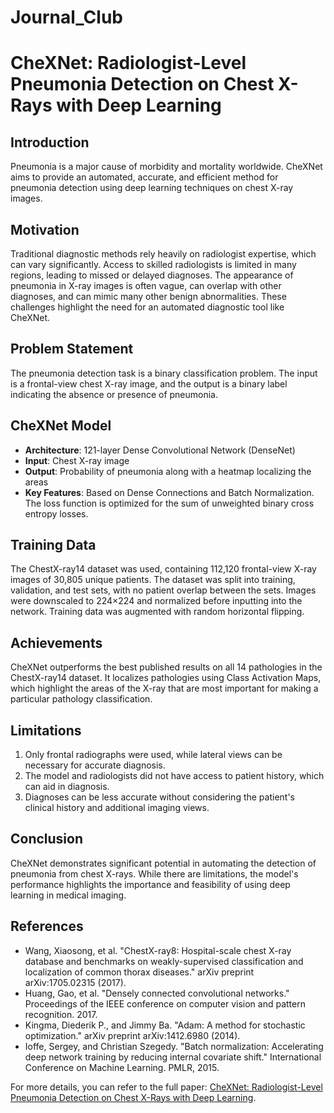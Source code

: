 # Journal_Club

# CheXNet: Radiologist-Level Pneumonia Detection on Chest X-Rays with Deep Learning

## Introduction
Pneumonia is a major cause of morbidity and mortality worldwide. CheXNet aims to provide an automated, accurate, and efficient method for pneumonia detection using deep learning techniques on chest X-ray images.

## Motivation
Traditional diagnostic methods rely heavily on radiologist expertise, which can vary significantly. Access to skilled radiologists is limited in many regions, leading to missed or delayed diagnoses. The appearance of pneumonia in X-ray images is often vague, can overlap with other diagnoses, and can mimic many other benign abnormalities. These challenges highlight the need for an automated diagnostic tool like CheXNet.

## Problem Statement
The pneumonia detection task is a binary classification problem. The input is a frontal-view chest X-ray image, and the output is a binary label indicating the absence or presence of pneumonia.

## CheXNet Model
- **Architecture**: 121-layer Dense Convolutional Network (DenseNet)
- **Input**: Chest X-ray image
- **Output**: Probability of pneumonia along with a heatmap localizing the areas
- **Key Features**: Based on Dense Connections and Batch Normalization. The loss function is optimized for the sum of unweighted binary cross entropy losses.

## Training Data
The ChestX-ray14 dataset was used, containing 112,120 frontal-view X-ray images of 30,805 unique patients. The dataset was split into training, validation, and test sets, with no patient overlap between the sets. Images were downscaled to 224×224 and normalized before inputting into the network. Training data was augmented with random horizontal flipping.

## Achievements
CheXNet outperforms the best published results on all 14 pathologies in the ChestX-ray14 dataset. It localizes pathologies using Class Activation Maps, which highlight the areas of the X-ray that are most important for making a particular pathology classification.

## Limitations
1. Only frontal radiographs were used, while lateral views can be necessary for accurate diagnosis.
2. The model and radiologists did not have access to patient history, which can aid in diagnosis.
3. Diagnoses can be less accurate without considering the patient's clinical history and additional imaging views.

## Conclusion
CheXNet demonstrates significant potential in automating the detection of pneumonia from chest X-rays. While there are limitations, the model's performance highlights the importance and feasibility of using deep learning in medical imaging.

## References
- Wang, Xiaosong, et al. "ChestX-ray8: Hospital-scale chest X-ray database and benchmarks on weakly-supervised classification and localization of common thorax diseases." arXiv preprint arXiv:1705.02315 (2017).
- Huang, Gao, et al. "Densely connected convolutional networks." Proceedings of the IEEE conference on computer vision and pattern recognition. 2017.
- Kingma, Diederik P., and Jimmy Ba. "Adam: A method for stochastic optimization." arXiv preprint arXiv:1412.6980 (2014).
- Ioffe, Sergey, and Christian Szegedy. "Batch normalization: Accelerating deep network training by reducing internal covariate shift." International Conference on Machine Learning. PMLR, 2015.

For more details, you can refer to the full paper: [CheXNet: Radiologist-Level Pneumonia Detection on Chest X-Rays with Deep Learning](https://arxiv.org/abs/1711.05225).

